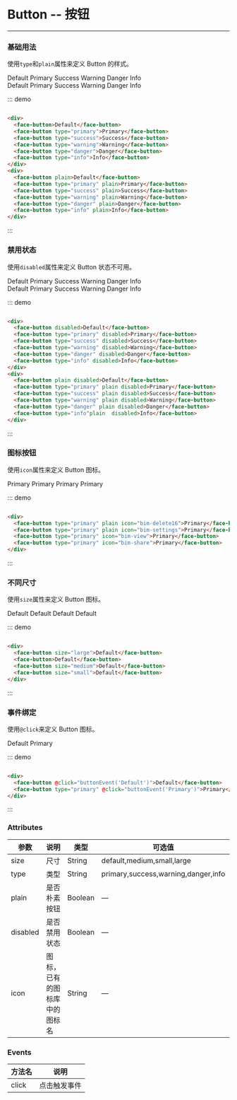 <script>
  module.exports = {
    methods:{
      buttonEvent:(str)=>{
        alert(str + '-Button Clicked')
      }
    }
      
  };
</script>

# Button -- 按钮
----
### 基础用法
使用```type```和```plain```属性来定义 Button 的样式。

<div class="demo-block">
  <div>
    <face-button>Default</face-button>
    <face-button type="primary">Primary</face-button>
    <face-button type="success">Success</face-button>
    <face-button type="warning">Warning</face-button>
    <face-button type="danger">Danger</face-button>
    <face-button type="info">Info</face-button>
  </div>
  <div class="mt10">
    <face-button plain>Default</face-button>
    <face-button type="primary" plain>Primary</face-button>
    <face-button type="success" plain>Success</face-button>
    <face-button type="warning" plain>Warning</face-button>
    <face-button type="danger" plain>Danger</face-button>
    <face-button type="info" plain>Info</face-button>
  </div>
</div>

::: demo
```html

<div>
  <face-button>Default</face-button>
  <face-button type="primary">Primary</face-button>
  <face-button type="success">Success</face-button>
  <face-button type="warning">Warning</face-button>
  <face-button type="danger">Danger</face-button>
  <face-button type="info">Info</face-button>
</div>
<div>
  <face-button plain>Default</face-button>
  <face-button type="primary" plain>Primary</face-button>
  <face-button type="success" plain>Success</face-button>
  <face-button type="warning" plain>Warning</face-button>
  <face-button type="danger" plain>Danger</face-button>
  <face-button type="info" plain>Info</face-button>
</div>

```
:::

### 禁用状态
使用```disabled```属性来定义 Button 状态不可用。

<div class="demo-block">
  <div>
    <face-button disabled>Default</face-button>
    <face-button type="primary" disabled>Primary</face-button>
    <face-button type="success" disabled>Success</face-button>
    <face-button type="warning" disabled>Warning</face-button>
    <face-button type="danger" disabled>Danger</face-button>
    <face-button type="info" disabled>Info</face-button>
  </div>
  <div class="mt10">
    <face-button plain disabled>Default</face-button>
    <face-button type="primary" plain disabled>Primary</face-button>
    <face-button type="success" plain disabled>Success</face-button>
    <face-button type="warning" plain disabled>Warning</face-button>
    <face-button type="danger" plain disabled>Danger</face-button>
    <face-button type="info"plain  disabled>Info</face-button>
  </div>
</div>

::: demo
```html

<div>
  <face-button disabled>Default</face-button>
  <face-button type="primary" disabled>Primary</face-button>
  <face-button type="success" disabled>Success</face-button>
  <face-button type="warning" disabled>Warning</face-button>
  <face-button type="danger" disabled>Danger</face-button>
  <face-button type="info" disabled>Info</face-button>
</div>
<div>
  <face-button plain disabled>Default</face-button>
  <face-button type="primary" plain disabled>Primary</face-button>
  <face-button type="success" plain disabled>Success</face-button>
  <face-button type="warning" plain disabled>Warning</face-button>
  <face-button type="danger" plain disabled>Danger</face-button>
  <face-button type="info"plain  disabled>Info</face-button>
</div>

```
:::

### 图标按钮
使用```icon```属性来定义 Button 图标。

<div class="demo-block">
  <div>
    <face-button type="primary" plain icon="bim-delete16">Primary</face-button>
    <face-button type="primary" plain icon="bim-settings">Primary</face-button>
    <face-button type="primary" icon="bim-view">Primary</face-button>
    <face-button type="primary" icon="bim-share">Primary</face-button>
  </div>
</div>

::: demo
```html

<div>
  <face-button type="primary" plain icon="bim-delete16">Primary</face-button>
  <face-button type="primary" plain icon="bim-settings">Primary</face-button>
  <face-button type="primary" icon="bim-view">Primary</face-button>
  <face-button type="primary" icon="bim-share">Primary</face-button>
</div>

```
:::

### 不同尺寸
使用```size```属性来定义 Button 图标。

<div class="demo-block">
  <div>
    <face-button size="large">Default</face-button>
    <face-button>Default</face-button>
    <face-button size="medium">Default</face-button>
    <face-button size="small">Default</face-button>
  </div>
</div>

::: demo
```html

<div>
  <face-button size="large">Default</face-button>
  <face-button>Default</face-button>
  <face-button size="medium">Default</face-button>
  <face-button size="small">Default</face-button>
</div>

```
:::

### 事件绑定
使用```@click```来定义 Button 图标。

<div class="demo-block">
  <div>
    <face-button @click="buttonEvent('Default')">Default</face-button>
    <face-button type="primary" @click="buttonEvent('Primary')">Primary</face-button>
  </div>
</div>

::: demo
```html

<div>
  <face-button @click="buttonEvent('Default')">Default</face-button>
  <face-button type="primary" @click="buttonEvent('Primary')">Primary</face-button>
</div>

```
:::

### Attributes
| 参数      | 说明    | 类型      | 可选值       | 默认值   |
|---------- |-------- |---------- |-------------  |-------- |
| size     | 尺寸   | String  |   default,medium,small,large            |    default     |
| type     | 类型   | String    |   primary,success,warning,danger,info |     —    |
| plain     | 是否朴素按钮   | Boolean    | — | false   |
| disabled  | 是否禁用状态    | Boolean   | —   | false   |
| icon  | 图标，已有的图标库中的图标名 | String   |  —  |  —  |


### Events
| 方法名      | 说明    |
|---------- |-------- |
| click     | 点击触发事件   |

